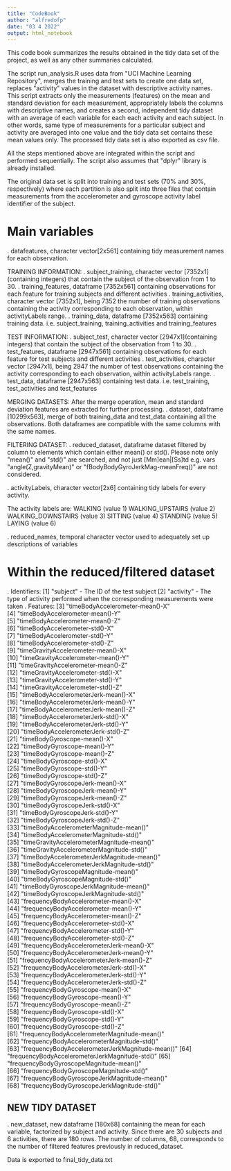 ```yaml
---
title: "CodeBook"
author: "alfredofp"
date: "03 4 2022"
output: html_notebook
---
```


This code book summarizes the results obtained in the tidy data set of the project, as well as any other summaries calculated.

The script run_analysis.R uses data from "UCI Machine Learning Repository", merges the training and test sets to create one data set,
replaces "activity" values in the dataset with descriptive activity names.
This script extracts only the measurements (features) on the mean and standard deviation for each measurement, appropriately labels the columns with descriptive names, and creates a second, independent tidy dataset with an average of each variable for each each activity and each subject. In other words, same type of measurements for a particular subject and activity are averaged into one value and the tidy data set contains these mean values only. The processed tidy data set is also exported as csv file.

All the steps mentioned above are integrated within the script and performed sequentially. The script also assumes that "dplyr" library is already installed.

The original data set is split into training and test sets (70% and 30%, respectively) where each partition is also split into three files that contain measurements from the accelerometer and gyroscope
activity label identifier of the subject.

# Main variables
. datafeatures, character vector[2x561] containing tidy measurement names for each observation. 

TRAINING INFORMATION:
. subject_training, character vector [7352x1](containing integers) that contain the subject of the observation from 1 to 30.
. training_features, dataframe [7352x561] containing observations for each feature for training subjects and different activities
. training_activities, character vector [7352x1], being 7352 the number of training observations containing the activity corresponding to each observation, within activityLabels range.
. training_data, dataframe [7352x563] containing training data. i.e. subject_training, training_activities and training_features

TEST INFORMATION:
. subject_test, character vector [2947x1](containing integers) that contain the subject of the observation from 1 to 30.
. test_features, dataframe [2947x561] containing observations for each feature for test subjects and different activities
. test_activities, character vector [2947x1], being 2947 the number of test observations containing the activity corresponding to each observation, within activityLabels range.
. test_data, dataframe [2947x563] containing test data. i.e. test_training, test_activities and test_features

MERGING DATASETS:
After the merge operation, mean and standard deviation features are extracted for further processing. 
. dataset, dataframe [10299x563], merge of both training_data and test_data containing all the observations. Both dataframes are compatible with the same columns with the same names.

FILTERING DATASET:
. reduced_dataset, dataframe dataset filtered by column to elements which contain either mean() or std().
Please note only "mean()" and "std()" are searched, and not just [Mm]ean|[Ss]td e.g. vars "angle(Z,gravityMean)" or "fBodyBodyGyroJerkMag-meanFreq()" are not considered.

. activityLabels, character vector[2x6] containing tidy labels for every activity.

The activity labels are:
WALKING (value 1)
WALKING_UPSTAIRS (value 2)
WALKING_DOWNSTAIRS (value 3)
SITTING (value 4)
STANDING (value 5)
LAYING (value 6)

. reduced_names, temporal character vector used to adequately set up descriptions of variables

# Within the reduced/filtered dataset
. Identifiers:
 [1] "subject"   - The ID of the test subject
 [2] "activity"  - The type of activity performed when the corresponding measurements were taken
. Features:
 [3] "timeBodyAccelerometer-mean()-X"                
 [4] "timeBodyAccelerometer-mean()-Y"                
 [5] "timeBodyAccelerometer-mean()-Z"                
 [6] "timeBodyAccelerometer-std()-X"                 
 [7] "timeBodyAccelerometer-std()-Y"                 
 [8] "timeBodyAccelerometer-std()-Z"                 
 [9] "timeGravityAccelerometer-mean()-X"             
[10] "timeGravityAccelerometer-mean()-Y"             
[11] "timeGravityAccelerometer-mean()-Z"             
[12] "timeGravityAccelerometer-std()-X"              
[13] "timeGravityAccelerometer-std()-Y"              
[14] "timeGravityAccelerometer-std()-Z"              
[15] "timeBodyAccelerometerJerk-mean()-X"            
[16] "timeBodyAccelerometerJerk-mean()-Y"            
[17] "timeBodyAccelerometerJerk-mean()-Z"            
[18] "timeBodyAccelerometerJerk-std()-X"             
[19] "timeBodyAccelerometerJerk-std()-Y"             
[20] "timeBodyAccelerometerJerk-std()-Z"             
[21] "timeBodyGyroscope-mean()-X"                    
[22] "timeBodyGyroscope-mean()-Y"                    
[23] "timeBodyGyroscope-mean()-Z"                    
[24] "timeBodyGyroscope-std()-X"                     
[25] "timeBodyGyroscope-std()-Y"                     
[26] "timeBodyGyroscope-std()-Z"                     
[27] "timeBodyGyroscopeJerk-mean()-X"                
[28] "timeBodyGyroscopeJerk-mean()-Y"                
[29] "timeBodyGyroscopeJerk-mean()-Z"                
[30] "timeBodyGyroscopeJerk-std()-X"                 
[31] "timeBodyGyroscopeJerk-std()-Y"                 
[32] "timeBodyGyroscopeJerk-std()-Z"                 
[33] "timeBodyAccelerometerMagnitude-mean()"         
[34] "timeBodyAccelerometerMagnitude-std()"          
[35] "timeGravityAccelerometerMagnitude-mean()"      
[36] "timeGravityAccelerometerMagnitude-std()"       
[37] "timeBodyAccelerometerJerkMagnitude-mean()"     
[38] "timeBodyAccelerometerJerkMagnitude-std()"      
[39] "timeBodyGyroscopeMagnitude-mean()"             
[40] "timeBodyGyroscopeMagnitude-std()"              
[41] "timeBodyGyroscopeJerkMagnitude-mean()"         
[42] "timeBodyGyroscopeJerkMagnitude-std()"          
[43] "frequencyBodyAccelerometer-mean()-X"           
[44] "frequencyBodyAccelerometer-mean()-Y"           
[45] "frequencyBodyAccelerometer-mean()-Z"           
[46] "frequencyBodyAccelerometer-std()-X"            
[47] "frequencyBodyAccelerometer-std()-Y"            
[48] "frequencyBodyAccelerometer-std()-Z"            
[49] "frequencyBodyAccelerometerJerk-mean()-X"       
[50] "frequencyBodyAccelerometerJerk-mean()-Y"       
[51] "frequencyBodyAccelerometerJerk-mean()-Z"       
[52] "frequencyBodyAccelerometerJerk-std()-X"        
[53] "frequencyBodyAccelerometerJerk-std()-Y"        
[54] "frequencyBodyAccelerometerJerk-std()-Z"        
[55] "frequencyBodyGyroscope-mean()-X"               
[56] "frequencyBodyGyroscope-mean()-Y"               
[57] "frequencyBodyGyroscope-mean()-Z"               
[58] "frequencyBodyGyroscope-std()-X"                
[59] "frequencyBodyGyroscope-std()-Y"                
[60] "frequencyBodyGyroscope-std()-Z"                
[61] "frequencyBodyAccelerometerMagnitude-mean()"    
[62] "frequencyBodyAccelerometerMagnitude-std()"     
[63] "frequencyBodyAccelerometerJerkMagnitude-mean()"
[64] "frequencyBodyAccelerometerJerkMagnitude-std()" 
[65] "frequencyBodyGyroscopeMagnitude-mean()"        
[66] "frequencyBodyGyroscopeMagnitude-std()"         
[67] "frequencyBodyGyroscopeJerkMagnitude-mean()"    
[68] "frequencyBodyGyroscopeJerkMagnitude-std()"

## NEW TIDY DATASET
. new_dataset, new dataframe [180x68] containing the mean for each variable, factorized by subject and activity.
Since there are 30 subjects and 6 activities, there are 180 rows.
The number of columns, 68, corresponds to the number of filtered features previously in reduced_dataset.

Data is exported to final_tidy_data.txt
